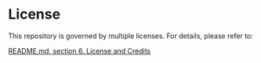 # License

This repository is governed by multiple licenses. For details, please refer to:

[README.md, section 6. License and Credits](https://github.com/fairdirect/foodrescue-content/blob/master/README.md#6-license-and-credits)